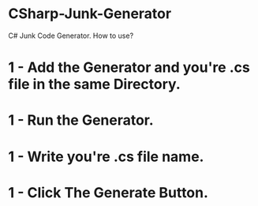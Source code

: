 # CSharp-Junk-Generator
C# Junk Code Generator. 
How to use? 
# 1 - Add the Generator and you're .cs file in the same Directory.
# 1 - Run the Generator.
# 1 - Write you're .cs file name.
# 1 - Click The Generate Button.
